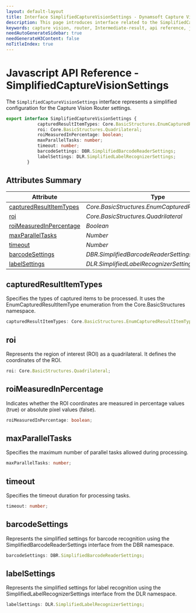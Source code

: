 ```yaml
---
layout: default-layout
title: Interface SimplifiedCaptureVisionSettings - Dynamsoft Capture Vision JavaScript Edition API
description: This page introduces interface related to the SimplifiedCaptureVisionSettings of Dynamsoft Capture Vision JavaScript Edition.
keywords: capture vision, router, Intermediate-result, api reference, javascript, js
needAutoGenerateSidebar: true
needGenerateH3Content: false
noTitleIndex: true
---
```


# Javascript API Reference - SimplifiedCaptureVisionSettings

The `SimplifiedCaptureVisionSettings` interface represents a simplified configuration for the Capture Vision Router settings.

```ts
export interface SimplifiedCaptureVisionSettings {
            capturedResultItemTypes: Core.BasicStructures.EnumCapturedResultItemType;
            roi: Core.BasicStructures.Quadrilateral;
            roiMeasuredInPercentage: boolean;
            maxParallelTasks: number;
            timeout: number;
            barcodeSettings: DBR.SimplifiedBarcodeReaderSettings;
            labelSettings: DLR.SimplifiedLabelRecognizerSettings;
        }
```

## Attributes Summary

| Attribute                                                     | Type                                                       |
| ------------------------------------------------------------- | ---------------------------------------------------------- |
| [capturedResultItemTypes](#capturedresultitemtypes)           | *Core.BasicStructures.EnumCapturedResultItemType*          |
| [roi](#roi)                                                   | *Core.BasicStructures.Quadrilateral*                       |
| [roiMeasuredInPercentage](#roimeasuredinpercentage)           | *Boolean*                                                  |
| [maxParallelTasks](#maxparalleltasks)                         | *Number*                                                   |
| [timeout](#timeout)                                           | *Number*                                                   |
| [barcodeSettings](#barcodesettings)                           | *DBR.SimplifiedBarcodeReaderSettings*                      |
| [labelSettings](#labelsettings)                               | *DLR.SimplifiedLabelRecognizerSettings*                    |

## capturedResultItemTypes

Specifies the types of captured items to be processed. It uses the EnumCapturedResultItemType enumeration from the Core.BasicStructures namespace.

```ts
capturedResultItemTypes: Core.BasicStructures.EnumCapturedResultItemType;
```

## roi

 Represents the region of interest (ROI) as a quadrilateral. It defines the coordinates of the ROI.

```ts
roi: Core.BasicStructures.Quadrilateral;
```

## roiMeasuredInPercentage

Indicates whether the ROI coordinates are measured in percentage values (true) or absolute pixel values (false).

```ts
roiMeasuredInPercentage: boolean;
```

## maxParallelTasks

Specifies the maximum number of parallel tasks allowed during processing.

```ts
maxParallelTasks: number;
```

## timeout

Specifies the timeout duration for processing tasks.

```ts
timeout: number;
```

## barcodeSettings

Represents the simplified settings for barcode recognition using the SimplifiedBarcodeReaderSettings interface from the DBR namespace.

```ts
barcodeSettings: DBR.SimplifiedBarcodeReaderSettings;
```

## labelSettings

Represents the simplified settings for label recognition using the SimplifiedLabelRecognizerSettings interface from the DLR namespace.

```ts
labelSettings: DLR.SimplifiedLabelRecognizerSettings;
```